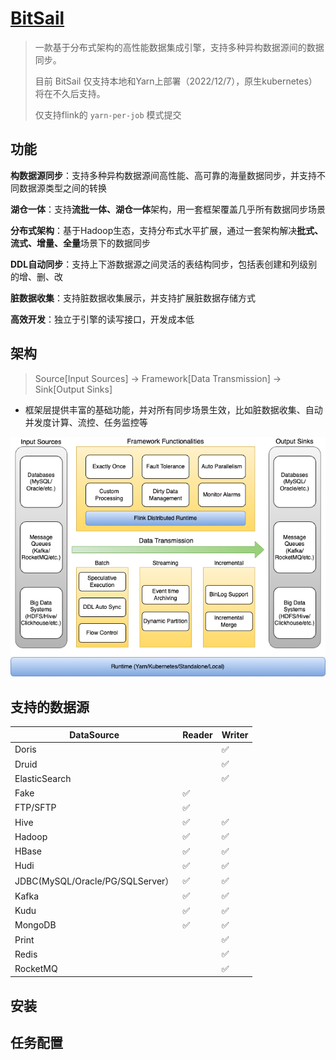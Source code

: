 # [BitSail](https://github.com/bytedance/bitsail)

> 一款基于分布式架构的高性能数据集成引擎，支持多种异构数据源间的数据同步。
>
> 目前 BitSail 仅支持本地和Yarn上部署（2022/12/7），原生kubernetes）将在不久后支持。
>
> 仅支持flink的 `yarn-per-job` 模式提交

## 功能

**构数据源同步**：支持多种异构数据源间高性能、高可靠的海量数据同步，并支持不同数据源类型之间的转换

**湖仓一体**：支持**流批一体、湖仓一体**架构，用一套框架覆盖几乎所有数据同步场景

**分布式架构**：基于Hadoop生态，支持分布式水平扩展，通过一套架构解决**批式、流式、增量、全量**场景下的数据同步

**DDL自动同步**：支持上下游数据源之间灵活的表结构同步，包括表创建和列级别的增、删、改

**脏数据收集**：支持脏数据收集展示，并支持扩展脏数据存储方式

**高效开发**：独立于引擎的读写接口，开发成本低



## 架构

> Source[Input Sources] -> Framework[Data Transmission] -> Sink[Output Sinks]

- 框架层提供丰富的基础功能，并对所有同步场景生效，比如脏数据收集、自动并发度计算、流控、任务监控等

![img](pics/bitsail_arch.2a992302.png)

## 支持的数据源

| DataSource                       | Reader | Writer |
| -------------------------------- | ------ | ------ |
| Doris                            |        | ✅      |
| Druid                            |        | ✅      |
| ElasticSearch                    |        | ✅      |
| Fake                             | ✅      |        |
| FTP/SFTP                         | ✅      |        |
| Hive                             | ✅      | ✅      |
| Hadoop                           | ✅      | ✅      |
| HBase                            | ✅      | ✅      |
| Hudi                             | ✅      | ✅      |
| JDBC(MySQL/Oracle/PG/SQLServer） | ✅      | ✅      |
| Kafka                            | ✅      | ✅      |
| Kudu                             | ✅      | ✅      |
| MongoDB                          | ✅      | ✅      |
| Print                            |        | ✅      |
| Redis                            |        | ✅      |
| RocketMQ                         |        | ✅      |

## 安装



## 任务配置